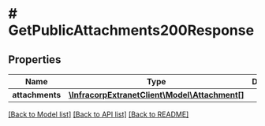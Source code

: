# # GetPublicAttachments200Response

## Properties

Name | Type | Description | Notes
------------ | ------------- | ------------- | -------------
**attachments** | [**\InfracorpExtranetClient\Model\Attachment[]**](Attachment.md) |  | [optional]

[[Back to Model list]](../../README.md#models) [[Back to API list]](../../README.md#endpoints) [[Back to README]](../../README.md)
